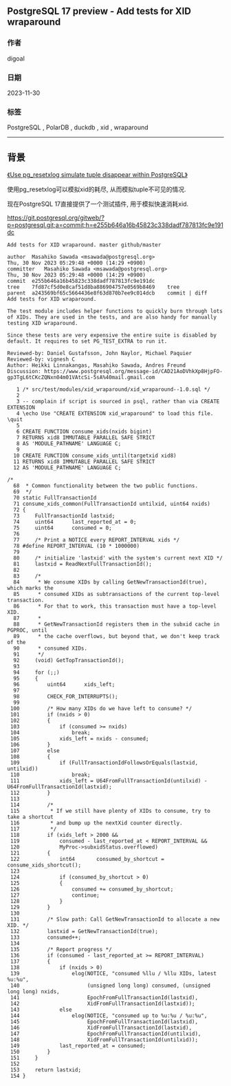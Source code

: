 ## PostgreSQL 17 preview - Add tests for XID wraparound        
                                                                                      
### 作者                                                                
digoal                                                                
                                                                
### 日期                                                                
2023-11-30                                                            
                                                                
### 标签                                                                
PostgreSQL , PolarDB , duckdb , xid , wraparound                              
                                                                
----                                                                
                                                                
## 背景     
[《Use pg_resetxlog simulate tuple disappear within PostgreSQL》](../201109/20110930_03.md)    
  
使用pg_resetxlog可以模拟xid的耗尽, 从而模拟tuple不可见的情况.    
  
现在PostgreSQL 17直接提供了一个测试插件, 用于模拟快速消耗xid.    
  
https://git.postgresql.org/gitweb/?p=postgresql.git;a=commit;h=e255b646a16b45823c338dadf787813fc9e191dc  
  
```  
Add tests for XID wraparound. master github/master  
  
author	Masahiko Sawada <msawada@postgresql.org>	  
Thu, 30 Nov 2023 05:29:48 +0000 (14:29 +0900)  
committer	Masahiko Sawada <msawada@postgresql.org>	  
Thu, 30 Nov 2023 05:29:48 +0000 (14:29 +0900)  
commit	e255b646a16b45823c338dadf787813fc9e191dc  
tree	7fd87cf5d0e8caf51d8ba886904757e0569b8469	tree  
parent	a243569bf65c5664436e8f63d870b7ee9c014dcb	commit | diff  
Add tests for XID wraparound.  
  
The test module includes helper functions to quickly burn through lots  
of XIDs. They are used in the tests, and are also handy for manually  
testing XID wraparound.  
  
Since these tests are very expensive the entire suite is disabled by  
default. It requires to set PG_TEST_EXTRA to run it.  
  
Reviewed-by: Daniel Gustafsson, John Naylor, Michael Paquier  
Reviewed-by: vignesh C  
Author: Heikki Linnakangas, Masahiko Sawada, Andres Freund  
Discussion: https://www.postgresql.org/message-id/CAD21AoDVhkXp8HjpFO-gp3TgL6tCKcZQNxn04m01VAtcSi-5sA%40mail.gmail.com  
```  
  
```  
   1 /* src/test/modules/xid_wraparound/xid_wraparound--1.0.sql */  
   2   
   3 -- complain if script is sourced in psql, rather than via CREATE EXTENSION  
   4 \echo Use "CREATE EXTENSION xid_wraparound" to load this file. \quit  
   5   
   6 CREATE FUNCTION consume_xids(nxids bigint)  
   7 RETURNS xid8 IMMUTABLE PARALLEL SAFE STRICT  
   8 AS 'MODULE_PATHNAME' LANGUAGE C;  
   9   
  10 CREATE FUNCTION consume_xids_until(targetxid xid8)  
  11 RETURNS xid8 IMMUTABLE PARALLEL SAFE STRICT  
  12 AS 'MODULE_PATHNAME' LANGUAGE C;  
```  
    
```  
/*  
  68  * Common functionality between the two public functions.  
  69  */  
  70 static FullTransactionId  
  71 consume_xids_common(FullTransactionId untilxid, uint64 nxids)  
  72 {  
  73     FullTransactionId lastxid;  
  74     uint64      last_reported_at = 0;  
  75     uint64      consumed = 0;  
  76   
  77     /* Print a NOTICE every REPORT_INTERVAL xids */  
  78 #define REPORT_INTERVAL (10 * 1000000)  
  79   
  80     /* initialize 'lastxid' with the system's current next XID */  
  81     lastxid = ReadNextFullTransactionId();  
  82   
  83     /*  
  84      * We consume XIDs by calling GetNewTransactionId(true), which marks the  
  85      * consumed XIDs as subtransactions of the current top-level transaction.  
  86      * For that to work, this transaction must have a top-level XID.  
  87      *  
  88      * GetNewTransactionId registers them in the subxid cache in PGPROC, until  
  89      * the cache overflows, but beyond that, we don't keep track of the  
  90      * consumed XIDs.  
  91      */  
  92     (void) GetTopTransactionId();  
  93   
  94     for (;;)  
  95     {  
  96         uint64      xids_left;  
  97   
  98         CHECK_FOR_INTERRUPTS();  
  99   
 100         /* How many XIDs do we have left to consume? */  
 101         if (nxids > 0)  
 102         {  
 103             if (consumed >= nxids)  
 104                 break;  
 105             xids_left = nxids - consumed;  
 106         }  
 107         else  
 108         {  
 109             if (FullTransactionIdFollowsOrEquals(lastxid, untilxid))  
 110                 break;  
 111             xids_left = U64FromFullTransactionId(untilxid) - U64FromFullTransactionId(lastxid);  
 112         }  
 113   
 114         /*  
 115          * If we still have plenty of XIDs to consume, try to take a shortcut  
 116          * and bump up the nextXid counter directly.  
 117          */  
 118         if (xids_left > 2000 &&  
 119             consumed - last_reported_at < REPORT_INTERVAL &&  
 120             MyProc->subxidStatus.overflowed)  
 121         {  
 122             int64       consumed_by_shortcut = consume_xids_shortcut();  
 123   
 124             if (consumed_by_shortcut > 0)  
 125             {  
 126                 consumed += consumed_by_shortcut;  
 127                 continue;  
 128             }  
 129         }  
 130   
 131         /* Slow path: Call GetNewTransactionId to allocate a new XID. */  
 132         lastxid = GetNewTransactionId(true);  
 133         consumed++;  
 134   
 135         /* Report progress */  
 136         if (consumed - last_reported_at >= REPORT_INTERVAL)  
 137         {  
 138             if (nxids > 0)  
 139                 elog(NOTICE, "consumed %llu / %llu XIDs, latest %u:%u",  
 140                      (unsigned long long) consumed, (unsigned long long) nxids,  
 141                      EpochFromFullTransactionId(lastxid),  
 142                      XidFromFullTransactionId(lastxid));  
 143             else  
 144                 elog(NOTICE, "consumed up to %u:%u / %u:%u",  
 145                      EpochFromFullTransactionId(lastxid),  
 146                      XidFromFullTransactionId(lastxid),  
 147                      EpochFromFullTransactionId(untilxid),  
 148                      XidFromFullTransactionId(untilxid));  
 149             last_reported_at = consumed;  
 150         }  
 151     }  
 152   
 153     return lastxid;  
 154 }  
```
  
